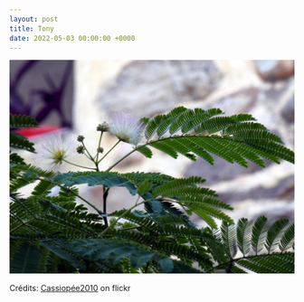 ```yaml
---
layout: post
title: Tony
date: 2022-05-03 00:00:00 +0000
---
```


![Tony](/images/2022-05-03.jpg)

Crédits: [Cassiopée2010](https://www.flickr.com/people/cmoi30/) on flickr
